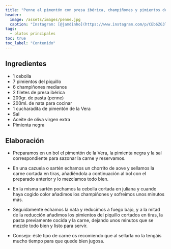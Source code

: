 ```yaml
---
title: "Penne al pimentón con presa ibérica, champiñones y pimientos del piquillo"
header:
  image: /assets/images/penne.jpg
  caption: "Instagram: [@jamdinho](https://www.instagram.com/p/CEb6ZG3lswU/)"
tags:
  - platos principales
toc: true
toc_label: "Contenido"
---
```



## Ingredientes

- 1 cebolla
- 7 pimientos del piquillo
- 6 champiñones medianos
- 2 filetes de presa ibérica
- 200gr. de pasta (penne)
- 200ml. de nata para cocinar
- 1 cucharadita de pimentón de la Vera
- Sal
- Aceite de oliva virgen extra
- Pimienta negra

## Elaboración 

- Preparamos en un bol el pimentón de la Vera, la pimienta negra y la sal correspondiente para sazonar la carne y reservamos.

- En una cazuela o sartén echamos un chorrito de aove y sellamos la carne cortada en tiras, añadiéndola a continuación al bol con el preparado anterior y lo mezclamos todo bien.

- En la misma sartén pochamos la cebolla cortada en juliana y cuando haya cogido color añadimos los champiñones y sofreímos unos minutos más.

- Seguidamente echamos la nata y reducimos a fuego bajo, y a la mitad de la reducción añadimos los pimientos del piquillo cortados en tiras, la pasta previamente cocida y la carne, dejando unos minutos que se mezcle todo bien y listo para servir.

- Consejo: éste tipo de carne os recomiendo que al sellarla no la tengáis mucho tiempo para que quede bien jugosa.